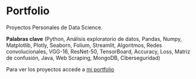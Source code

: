 # Portfolio

Proyectos Personales de Data Science.

**Palabras clave** (Python, Análisis exploratorio de datos, Pandas, Numpy, Matplotlib, Plotly, Seaborn, Folium, Streamlit, Algoritmos, Redes convolucionales, VGG-16, ResNet-50, TensorBoard, Accuracy, Loss, Matriz de confusión, Java, Web Scraping, MongoDB, Ciberseguridad)

Para ver los proyectos accede a [mi portfolio](https://sonimik13.github.io/portfolio/)
